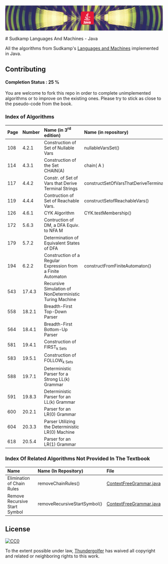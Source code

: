 <p align="center">
  <img src="images/repo_header_java.png">
</p>
# Sudkamp Languages And Machines - Java

All the algorithms from Sudkamp's [Languages and Machines](http://www.amazon.com/Languages-Machines-Introduction-Computer-Science/dp/0321322215) implemented in Java.

## Contributing
#### Completion Status :    **25 %**

You are welcome to fork this repo in order to complete unimplemented algorithms or to improve on the existing ones. Please try to stick as close to the pseudo-code from the book.

### Index of Algorithms

| **Page** | **Number** | **Name (in 3<sup>rd</sup> edition)** | **Name (in repository)** | **File**   |
|:----------|:-----------|:-------------------------------------|:-------------------------|:-----------|
| 108       | 4.2.1      | Construction of Set of Nullable Vars | nullableVarsSet()        | [ContextFreeGrammar.java](src\main\java\grammars\ContextFreeGrammar.java) |
| 114	    | 4.3.1      | Construction of the Set CHAIN(A)     | chain( A ) | [ContextFreeGrammar.java](src\main\java\grammars\ContextFreeGrammar.java)|
| 117       | 4.4.2      | Constr. of Set of Vars that Derive Terminal Strings | constructSetOfVarsThatDeriveTerminalStrings() | [ContextFreeGrammar.java](src\main\java\grammars\ContextFreeGrammar.java)|
| 119       | 4.4.4      | Contruction of Set of Reachable Vars. | constructSetofReachableVars() | [ContextFreeGrammar.java](src\main\java\grammars\ContextFreeGrammar.java)|
| 126       | 4.6.1      | CYK Algorithm | CYK.testMembership() | [CYK.java](src\main\java\parsing\CYK.java)|
| 172       | 5.6.3      | Contruction of DM, a DFA Equiv. to NFA M | | |
| 179       | 5.7.2      | Determination of Equivalent States of DFA | | |
| 194       | 6.2.2      | Construction of a Regular Expression from a Finite Automaton | constructFromFiniteAutomaton() | [RegExp.java](src\main\java\RegExp.java)|
| 543       | 17.4.3     | Recursive Simulation of NonDeterministic Turing Machine | | |
| 558       | 18.2.1     | Breadth-First Top-Down Parser | | |
| 564       | 18.4.1     | Breadth-First Bottom-Up Parser |  | |
| 581       | 19.4.1     | Construction of FIRST<sub>k</sup> Sets | | |
| 583       | 19.5.1     | Construction of FOLLOW<sub>k</sup> Sets | | |
| 588       | 19.7.1     | Deterministic Parser for a Strong LL(k) Grammar | | |
| 591       | 19.8.3     | Deterministic Parser for an LL(k) Grammar | | |
| 600       | 20.2.1     | Parser for an LR(0) Grammar | | |
| 604       | 20.3.3     | Parser Utilizing the Deterministic LR(0) Machine | | |
| 618       | 20.5.4     | Parser for an LR(1) Grammar |  | |


### Index Of Related Algorithms Not Provided In The Textbook

| **Name**                      | **Name (In Repository)**        | **File**         |
|:-------------------------------|:---------------------------------|:---------------|
| Elimination of Chain Rules     | removeChainRules()               | [ContextFreeGrammar.java](src\main\java\grammars\ContextFreeGrammar.java) |
| Remove Recursive Start Symbol  | removeRecursiveStartSymbol()     | [ContextFreeGrammar.java](src\main\java\grammars\ContextFreeGrammar.java) |

## License

[![CC0](http://i.creativecommons.org/p/zero/1.0/88x31.png)](http://creativecommons.org/publicdomain/zero/1.0/)

To the extent possible under law, [Thundergolfer](http://www.jonathonbelotti.com) has waived all copyright and related or neighboring rights to this work.
